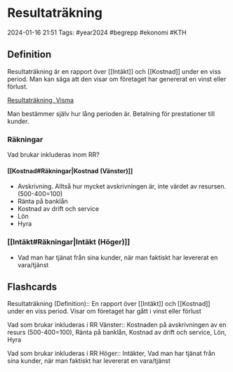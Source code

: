# Resultaträkning

2024-01-16 21:51
Tags: #year2024 #begrepp #ekonomi #KTH

## Definition

Resultaträkning är en rapport över [[Intäkt]] och [[Kostnad]] under en viss period. Man kan säga att den visar om företaget har genererat en vinst eller förlust.

[Resultaträkning, Visma](https://vismaspcs.se/ekonomiska-termer/vad-ar-resultatrakning)

Man bestämmer själv hur lång perioden är. Betalning för prestationer till kunder.

### Räkningar

Vad brukar inkluderas inom RR?

#### [[Kostnad#Räkningar|Kostnad (Vänster)]]

- Avskrivning. Alltså hur mycket avskrivningen är, inte värdet av resursen. (500-400=100)
- Ränta på banklån
- Kostnad av drift och service
- Lön
- Hyra

### [[Intäkt#Räkningar|Intäkt (Höger)]]

- Vad man har tjänat från sina kunder, när man faktiskt har levererat en vara/tjänst

## Flashcards

Resultaträkning (Definition):: En rapport över [[Intäkt]] och [[Kostnad]] under en viss period. Visar om företaget har gått i vinst eller förlust
<!--SR:!2024-01-25,3,250!2024-01-25,3,250-->

Vad som brukar inkluderas i RR Vänster:: Kostnaden på avskrivningen av en resurs (500-400=100), Ränta på banklån, Kostnad av drift och service, Lön, Hyra

Vad som brukar inkluderas i RR Höger:: Intäkter, Vad man har tjänat från sina kunder, när man faktiskt har levererat en vara/tjänst
